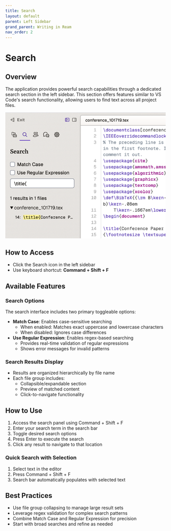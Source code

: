 ```yaml
---
title: Search
layout: default
parent: Left Sidebar
grand_parent: Writing in Ream
nav_order: 2
---
```


# Search

## Overview

The application provides powerful search capabilities through a dedicated search section in the left sidebar. This section offers features similar to VS Code's search functionality, allowing users to find text across all project files.

![Search interface showing options and results](b46f68abd5.png)

## How to Access

- Click the Search icon in the left sidebar
- Use keyboard shortcut: **Command + Shift + F**

## Available Features

### Search Options

The search interface includes two primary toggleable options:

- **Match Case**: Enables case-sensitive searching
  - When enabled: Matches exact uppercase and lowercase characters
  - When disabled: Ignores case differences
- **Use Regular Expression**: Enables regex-based searching
  - Provides real-time validation of regular expressions
  - Shows error messages for invalid patterns

### Search Results Display

- Results are organized hierarchically by file name
- Each file group includes:
  - Collapsible/expandable section
  - Preview of matched content
  - Click-to-navigate functionality

## How to Use

1. Access the search panel using Command + Shift + F
2. Enter your search term in the search bar
3. Toggle desired search options
4. Press Enter to execute the search
5. Click any result to navigate to that location

### Quick Search with Selection
1. Select text in the editor
2. Press Command + Shift + F
3. Search bar automatically populates with selected text

## Best Practices

- Use file group collapsing to manage large result sets
- Leverage regex validation for complex search patterns
- Combine Match Case and Regular Expression for precision
- Start with broad searches and refine as needed
